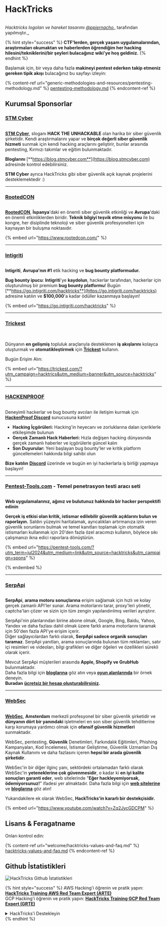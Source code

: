 # HackTricks

<figure><img src=".gitbook/assets/hacktricks.gif" alt=""><figcaption></figcaption></figure>

_Hacktricks logoları ve hareket tasarımı_ [_@ppiernacho_](https://www.instagram.com/ppieranacho/)_ tarafından yapılmıştır._

{% hint style="success" %}
**CTF'lerden, gerçek yaşam uygulamalarından, araştırmaları okumaktan ve haberlerden öğrendiğim her hacking hilesini/tekniklerini/bir şeyleri bulacağınız wiki'ye hoş geldiniz.**
{% endhint %}

Başlamak için, bir veya daha fazla **makineyi pentest ederken** **takip etmeniz gereken tipik akışı** bulacağınız bu sayfayı izleyin:

{% content-ref url="generic-methodologies-and-resources/pentesting-methodology.md" %}
[pentesting-methodology.md](generic-methodologies-and-resources/pentesting-methodology.md)
{% endcontent-ref %}

## Kurumsal Sponsorlar

### [STM Cyber](https://www.stmcyber.com)

<figure><img src=".gitbook/assets/stm (1).png" alt=""><figcaption></figcaption></figure>

[**STM Cyber**](https://www.stmcyber.com), sloganı **HACK THE UNHACKABLE** olan harika bir siber güvenlik şirketidir. Kendi araştırmalarını yapar ve **birçok değerli siber güvenlik hizmeti** sunmak için kendi hacking araçlarını geliştirir, bunlar arasında pentesting, Kırmızı takımlar ve eğitim bulunmaktadır.

**Bloglarını** [**https://blog.stmcyber.com**](https://blog.stmcyber.com) adresinde kontrol edebilirsiniz.

**STM Cyber** ayrıca HackTricks gibi siber güvenlik açık kaynak projelerini desteklemektedir :)

***

### [RootedCON](https://www.rootedcon.com/)

<figure><img src=".gitbook/assets/image (45).png" alt=""><figcaption></figcaption></figure>

[**RootedCON**](https://www.rootedcon.com), **İspanya**'daki en önemli siber güvenlik etkinliği ve **Avrupa**'daki en önemli etkinliklerden biridir. **Teknik bilgiyi teşvik etme misyonu** ile bu kongre, her disiplinde teknoloji ve siber güvenlik profesyonelleri için kaynayan bir buluşma noktasıdır.

{% embed url="https://www.rootedcon.com/" %}

***

### [Intigriti](https://www.intigriti.com)

<figure><img src=".gitbook/assets/image (47).png" alt=""><figcaption></figcaption></figure>

**Intigriti**, **Avrupa'nın #1** etik hacking ve **bug bounty platformudur.**

**Bug bounty ipucu**: **Intigriti**'ye **kaydolun**, hackerlar tarafından, hackerlar için oluşturulmuş bir premium **bug bounty platformu**! Bugün [**https://go.intigriti.com/hacktricks**](https://go.intigriti.com/hacktricks) adresine katılın ve **$100,000**'a kadar ödüller kazanmaya başlayın!

{% embed url="https://go.intigriti.com/hacktricks" %}

***

### [Trickest](https://trickest.com/?utm\_campaign=hacktrics\&utm\_medium=banner\&utm\_source=hacktricks)

<figure><img src=".gitbook/assets/image (48).png" alt=""><figcaption></figcaption></figure>

\
Dünyanın **en gelişmiş** topluluk araçlarıyla desteklenen **iş akışlarını** kolayca oluşturmak ve **otomatikleştirmek** için [**Trickest**](https://trickest.com/?utm\_campaign=hacktrics\&utm\_medium=banner\&utm\_source=hacktricks) kullanın.

Bugün Erişim Alın:

{% embed url="https://trickest.com/?utm_campaign=hacktrics&utm_medium=banner&utm_source=hacktricks" %}

***

### [HACKENPROOF](https://bit.ly/3xrrDrL)

<figure><img src=".gitbook/assets/image (50).png" alt=""><figcaption></figcaption></figure>

Deneyimli hackerlar ve bug bounty avcıları ile iletişim kurmak için [**HackenProof Discord**](https://discord.com/invite/N3FrSbmwdy) sunucusuna katılın!

* **Hacking İçgörüleri:** Hacking'in heyecanı ve zorluklarına dalan içeriklerle etkileşimde bulunun
* **Gerçek Zamanlı Hack Haberleri:** Hızla değişen hacking dünyasında gerçek zamanlı haberler ve içgörülerle güncel kalın
* **Son Duyurular:** Yeni başlayan bug bounty'ler ve kritik platform güncellemeleri hakkında bilgi sahibi olun

**Bize katılın** [**Discord**](https://discord.com/invite/N3FrSbmwdy) üzerinde ve bugün en iyi hackerlarla iş birliği yapmaya başlayın!

***

### [Pentest-Tools.com](https://pentest-tools.com/?utm\_term=jul2024\&utm\_medium=link\&utm\_source=hacktricks\&utm\_campaign=spons) - Temel penetrasyon testi aracı seti

<figure><img src="/.gitbook/assets/pentest-tools.svg" alt=""><figcaption></figcaption></figure>

**Web uygulamalarınız, ağınız ve bulutunuz hakkında bir hacker perspektifi edinin**

**Gerçek iş etkisi olan kritik, istismar edilebilir güvenlik açıklarını bulun ve raporlayın.** Saldırı yüzeyini haritalamak, ayrıcalıkları artırmanıza izin veren güvenlik sorunlarını bulmak ve temel kanıtları toplamak için otomatik istismarları kullanmak için 20'den fazla özel aracımızı kullanın, böylece sıkı çalışmanızı ikna edici raporlara dönüştürün.

{% embed url="https://pentest-tools.com/?utm_term=jul2024&utm_medium=link&utm_source=hacktricks&utm_campaign=spons" %}


{% endembed %}

***

### [SerpApi](https://serpapi.com/)

<figure><img src=".gitbook/assets/image (1254).png" alt=""><figcaption></figcaption></figure>

**SerpApi**, **arama motoru sonuçlarına** erişim sağlamak için hızlı ve kolay gerçek zamanlı API'ler sunar. Arama motorlarını tarar, proxy'leri yönetir, captcha'ları çözer ve sizin için tüm zengin yapılandırılmış verileri ayrıştırır.

SerpApi'nin planlarından birine abone olmak, Google, Bing, Baidu, Yahoo, Yandex ve daha fazlası dahil olmak üzere farklı arama motorlarını taramak için 50'den fazla API'ye erişim içerir.\
Diğer sağlayıcılardan farklı olarak, **SerpApi sadece organik sonuçları taramaz**. SerpApi yanıtları, arama sonuçlarında bulunan tüm reklamları, satır içi resimleri ve videoları, bilgi grafikleri ve diğer öğeleri ve özellikleri sürekli olarak içerir.

Mevcut SerpApi müşterileri arasında **Apple, Shopify ve GrubHub** bulunmaktadır.\
Daha fazla bilgi için [**bloglarına**](https://serpapi.com/blog/) göz atın veya [**oyun alanlarında**](https://serpapi.com/playground) bir örnek deneyin.\
**Buradan** [**ücretsiz bir hesap oluşturabilirsiniz**](https://serpapi.com/users/sign\_up)**.**

***

### [WebSec](https://websec.nl/)

<figure><img src=".gitbook/assets/websec (1).svg" alt=""><figcaption></figcaption></figure>

[**WebSec**](https://websec.nl), **Amsterdam** merkezli profesyonel bir siber güvenlik şirketidir ve **dünyanın dört bir yanındaki** işletmeleri en son siber güvenlik tehditlerine karşı korumaya yardımcı olmak için **ofansif güvenlik hizmetleri** sunmaktadır.

WebSec, pentesting, **Güvenlik** Denetimleri, Farkındalık Eğitimleri, Phishing Kampanyaları, Kod İncelemesi, İstismar Geliştirme, Güvenlik Uzmanları Dış Kaynak Kullanımı ve daha fazlasını içeren **hepsi bir arada güvenlik şirketidir**.

WebSec'in bir diğer ilginç yanı, sektördeki ortalamadan farklı olarak WebSec'in **yeteneklerine çok güvenmesidir**, o kadar ki **en iyi kalite sonuçları garanti eder**, web sitelerinde "**Eğer hackleyemiyorsak, ödemiyorsunuz!**" ifadesi yer almaktadır. Daha fazla bilgi için [**web sitelerine**](https://websec.nl/en/) ve [**bloglarına**](https://websec.nl/blog/) göz atın!

Yukarıdakilere ek olarak WebSec, **HackTricks'in kararlı bir destekçisidir.**

{% embed url="https://www.youtube.com/watch?v=Zq2JycGDCPM" %}

## Lisans & Feragatname

Onları kontrol edin:

{% content-ref url="welcome/hacktricks-values-and-faq.md" %}
[hacktricks-values-and-faq.md](welcome/hacktricks-values-and-faq.md)
{% endcontent-ref %}

## Github İstatistikleri

![HackTricks Github İstatistikleri](https://repobeats.axiom.co/api/embed/68f8746802bcf1c8462e889e6e9302d4384f164b.svg)

{% hint style="success" %}
AWS Hacking'i öğrenin ve pratik yapın:<img src=".gitbook/assets/arte.png" alt="" data-size="line">[**HackTricks Training AWS Red Team Expert (ARTE)**](https://training.hacktricks.xyz/courses/arte)<img src=".gitbook/assets/arte.png" alt="" data-size="line">\
GCP Hacking'i öğrenin ve pratik yapın: <img src=".gitbook/assets/grte.png" alt="" data-size="line">[**HackTricks Training GCP Red Team Expert (GRTE)**<img src=".gitbook/assets/grte.png" alt="" data-size="line">](https://training.hacktricks.xyz/courses/grte)

<details>

<summary>HackTricks'i Destekleyin</summary>

* [**abonelik planlarını**](https://github.com/sponsors/carlospolop) kontrol edin!
* **💬 [**Discord grubuna**](https://discord.gg/hRep4RUj7f) veya [**telegram grubuna**](https://t.me/peass) katılın ya da **bizi** Twitter'da 🐦 [**@hacktricks\_live**](https://twitter.com/hacktricks\_live)** takip edin.**
* **Hacking hilelerini paylaşmak için [**HackTricks**](https://github.com/carlospolop/hacktricks) ve [**HackTricks Cloud**](https://github.com/carlospolop/hacktricks-cloud) github reposuna PR gönderin.**

</details>
{% endhint %}
